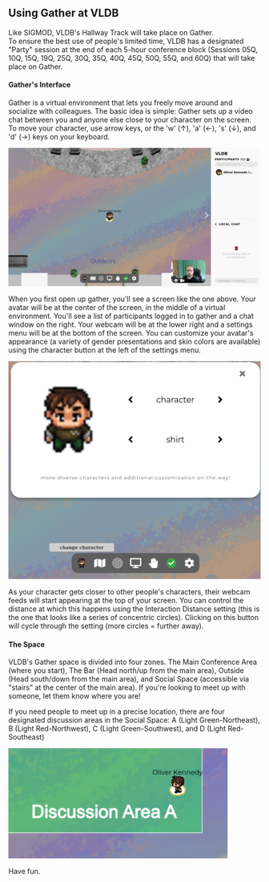 ## Using Gather at VLDB

Like SIGMOD, VLDB's Hallway Track will take place on Gather.  
To ensure the best use of people's limited time, VLDB has a designated "Party" session at the end of each 5-hour conference block (Sessions 05Q, 10Q, 15Q, 19Q, 25Q, 30Q, 35Q, 40Q, 45Q, 50Q, 55Q, and 60Q) that will take place on Gather.

#### Gather's Interface
Gather is a virtual environment that lets you freely move around and socialize with colleagues.
The basic idea is simple: Gather sets up a video chat between you and anyone else close to your character on the screen.
To move your character, use arrow keys, or the 'w' (↑), 'a' (←), 's' (↓), and 'd' (→) keys on your keyboard.

![Gather Interface](gather.png)

When you first open up gather, you'll see a screen like the one above.
Your avatar will be at the center of the screen, in the middle of a virtual environment.  You'll see a list of participants logged in to gather and a chat window on the right.  Your webcam will be at the lower right and a settings menu will be at the bottom of the screen.
You can customize your avatar's appearance (a variety of gender presentations and skin colors are available) using the character button at the left of the settings menu.

![Character](gather-character.png)

As your character gets closer to other people's characters, their webcam feeds will start appearing at the top of your screen.  You can control the distance at which this happens using the Interaction Distance setting (this is the one that looks like a series of concentric circles).  Clicking on this button will cycle through the setting (more circles = further away).

#### The Space

VLDB's Gather space is divided into four zones.  The Main Conference Area (where you start), The Bar (Head north/up from the main area), Outside (Head south/down from the main area), and Social Space (accessible via "stairs" at the center of the main area).  If you're looking to meet up with someone, let them know where you are!

If you need people to meet up in a precise location, there are four designated discussion areas in the Social Space: A (Light Green-Northeast), B (Light Red-Northwest), C (Light Green-Southwest), and D (Light Red-Southeast)

![Discussion Areas](gather-discussion_area.png)

Have fun.